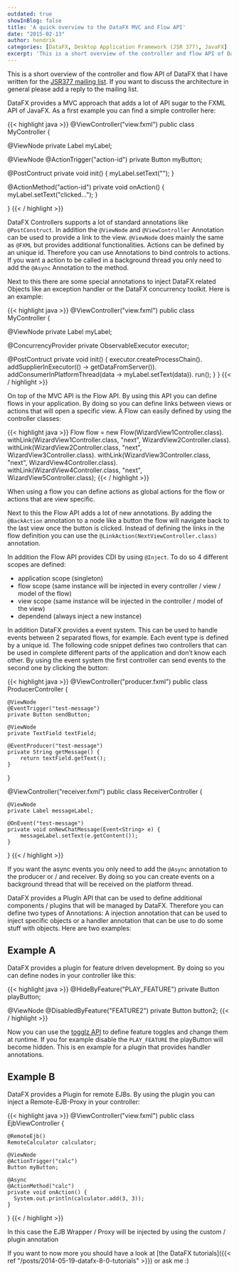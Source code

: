 ```yaml
---
outdated: true
showInBlog: false
title: 'A quick overview to the DataFX MVC and Flow API'
date: "2015-02-13"
author: hendrik
categories: [DataFX, Desktop Application Framework (JSR 377), JavaFX]
excerpt: 'This is a short overview of the controller and flow API of DataFX with some small examples'
---
```

This is a short overview of the controller and flow API of DataFX that I have written for the [JSR377 mailing list](http://jsr377-api.40747.n7.nabble.com/Application-Framework-Architecture-td31.html#a52). If you want to discuss the architecture in general please add a reply to the mailing list.

DataFX provides a MVC approach that adds a lot of API sugar to the FXML API of JavaFX. As a first example you can find a simple controller here:

{{< highlight java >}}
@ViewController("view.fxml")
public class MyController {
  
  @ViewNode
  private Label myLabel;
  
  @ViewNode
  @ActionTrigger("action-id")
  private Button myButton;
  
  @PostContruct
  private void init() {
    myLabel.setText("");
  }
  
  @ActionMethod("action-id")
  private void onAction() {
    myLabel.setText("clicked...");
  }
  
}
{{< / highlight >}}

DataFX Controllers supports a lot of standard annotations like `@PostConstruct`. In addition the `@ViewNode` and `@ViewController` Annotation can be used to provide a link to the view. `@ViewNode` does mainly the same as `@FXML` but provides additional functionalities. Actions can be defined by an unique id. Therefore you can use Annotations to bind controls to actions. If you want a action to be called in a background thread you only need to add the `@Async` Annotation to the method.

Next to this there are some special annotations to inject DataFX related Objects like an exception handler or the DataFX concurrency toolkit. Here is an example:

{{< highlight java >}}
@ViewController("view.fxml")
public class MyController {
  
  @ViewNode
  private Label myLabel;
  
  @ConcurrencyProvider
  private ObservableExecutor executor;
  
  @PostContruct
  private void init() {
    executor.createProcessChain().
    addSupplierInExecutor(() -> getDataFromServer()).
    addConsumerInPlatformThread(data -> myLabel.setText(data)).
    run();
  }
}
{{< / highlight >}}

On top of the MVC API is the Flow API. By using this API you can define flows in your application. By doing so you can define links between views or actions that will open a specific view. A Flow can easily defined by using the controller classes:

{{< highlight java >}}
Flow flow = new Flow(WizardView1Controller.class).
                withLink(WizardView1Controller.class, "next", WizardView2Controller.class).
                withLink(WizardView2Controller.class, "next", WizardView3Controller.class).
                withLink(WizardView3Controller.class, "next", WizardView4Controller.class).
                withLink(WizardView4Controller.class, "next", WizardView5Controller.class);
{{< / highlight >}}

When using a flow you can define actions as global actions for the flow or actions that are view specific.

Next to this the Flow API adds a lot of new annotations. By adding the `@BackAction` annotation to a node like a button the flow will navigate back to the last view once the button is clicked. Instead of defining the links in the flow definition you can use the `@LinkAction(NextViewController.class)` annotation.

In addition the Flow API provides CDI by using `@Inject`. To do so 4 different scopes are defined:

* application scope (singleton)
* flow scope (same instance will be injected in every controller / view / model of the flow)
* view scope (same instance will be injected in the controller / model of the view)
* dependend (always inject a new instance)

In addition DataFX provides a event system. This can be used to handle events between 2 separated flows, for example. Each event type is defined by a unique id. The following code snippet defines two controllers that can be used in complete different parts of the application and don’t know each other. By using the event system the first controller can send events to the second one by clicking the button:

{{< highlight java >}}
@ViewController("producer.fxml")
public class ProducerController {

    @ViewNode
    @EventTrigger("test-message")
    private Button sendButton;

    @ViewNode
    private TextField textField;

    @EventProducer("test-message")
    private String getMessage() {
        return textField.getText();
    }

}

@ViewController("receiver.fxml")
public class ReceiverController {

    @ViewNode
    private Label messageLabel;

    @OnEvent("test-message")
    private void onNewChatMessage(Event<String> e) {
        messageLabel.setText(e.getContent());
    }
}
{{< / highlight >}}

If you want the async events you only need to add the `@Async` annotation to the producer or / and receiver. By doing so you can create events on a background thread that will be received on the platform thread.

DataFX provides a PlugIn API that can be used to define additional components / plugins that will be managed by DataFX. Therefore you can define two types of Annotations: A injection annotation that can be used to inject specific objects or a handler annotation that can be use to do some stuff with objects. Here are two examples:

## Example A

DataFX provides a plugin for feature driven development. By doing so you can define nodes in your controller like this:

{{< highlight java >}}
@HideByFeature("PLAY_FEATURE")
private Button playButton;

@ViewNode
@DisabledByFeature("FEATURE2")
private Button button2;
{{< / highlight >}}

Now you can use the [togglz API](http://www.togglz.org/documentation/overview.html) to define feature toggles and change them at runtime. If you for example disable the `PLAY_FEATURE` the playButton will become hidden. This is en example for a plugin that provides handler annotations.

## Example B

DataFX provides a Plugin for remote EJBs. By using the plugin you can inject a Remote-EJB-Proxy in your controller:

{{< highlight java >}}
@ViewController("view.fxml")
public class EjbViewController {

    @RemoteEjb()
    RemoteCalculator calculator;

    @ViewNode
    @ActionTrigger("calc")
    Button myButton;

    @Async    
    @ActionMethod("calc")
    private void onAction() {
      System.out.println(calculator.add(3, 3));
    }

}
{{< / highlight >}}

In this case the EJB Wrapper / Proxy will be injected by using the custom / plugin annotation

If you want to now more you should have a look at [the DataFX tutorials]({{< ref "/posts/2014-05-19-datafx-8-0-tutorials" >}}) or ask me :)
